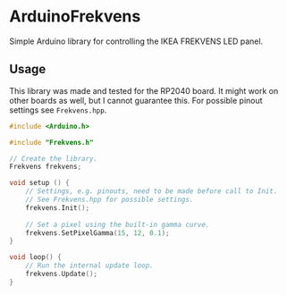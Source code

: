 # ArduinoFrekvens

Simple Arduino library for controlling the IKEA FREKVENS LED panel.

## Usage

This library was made and tested for the RP2040 board. It might work on other boards as well, but I cannot guarantee this. For possible pinout settings see `Frekvens.hpp`.

```C++
#include <Arduino.h>

#include "Frekvens.h"

// Create the library.
Frekvens frekvens;

void setup () {
	// Settings, e.g. pinouts, need to be made before call to Init.
	// See Frekvens.hpp for possible settings.
	frekvens.Init();
  
	// Set a pixel using the built-in gamma curve.
	frekvens.SetPixelGamma(15, 12, 0.1);
}

void loop() {
	// Run the internal update loop.
	frekvens.Update();
}
```
